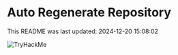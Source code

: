 # Auto Regenerate Repository

This README was last updated: 2024-12-20 15:08:02

 ![TryHackMe](https://tryhackme.com/badge/533634)